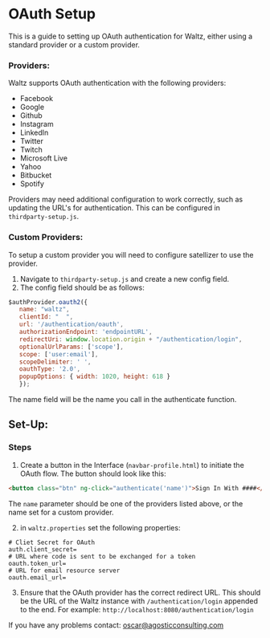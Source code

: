 # OAuth Setup

This is a guide to setting up OAuth authentication for Waltz, either using a standard provider or a custom provider.

### Providers:
Waltz supports OAuth authentication with the following providers:
* Facebook
* Google
* Github
* Instagram
* LinkedIn
* Twitter
* Twitch
* Microsoft Live
* Yahoo
* Bitbucket
* Spotify

Providers may need additional configuration to work correctly, such as updating the URL's for authentication. This can be configured in `thirdparty-setup.js`.


### Custom Providers:

To setup a custom provider you will need to configure satellizer to use the provider.
1. Navigate to `thirdparty-setup.js` and create a new config field.
2. The config field should be as follows:
```js
$authProvider.oauth2({
   name: "waltz",
   clientId: "  ",
   url: '/authentication/oauth',
   authorizationEndpoint: 'endpointURL',
   redirectUri: window.location.origin + "/authentication/login",
   optionalUrlParams: ['scope'],
   scope: ['user:email'],
   scopeDelimiter: ' ',
   oauthType: '2.0',
   popupOptions: { width: 1020, height: 618 }
   });
```
The name field will be the name you call in the authenticate function.

## Set-Up:

### Steps
1. Create a button in the Interface (`navbar-profile.html`) to initiate the OAuth flow. The button should look like this:
```html
<button class="btn" ng-click="authenticate('name')">Sign In With ####</button>
```  
The ```name``` parameter should be one of the providers listed above, or the name set for a custom provider.

2. in `waltz.properties` set the following properties:
```properties
# Cliet Secret for OAuth
auth.client_secret=
# URL where code is sent to be exchanged for a token
oauth.token_url=
# URL for email resource server
oauth.email_url=
```
3. Ensure that the OAuth provider has the correct redirect URL. This should be the URL of the Waltz instance with `/authentication/login` appended to the end. For example: `http://localhost:8080/authentication/login`



If you have any problems contact:
oscar@agosticconsulting.com